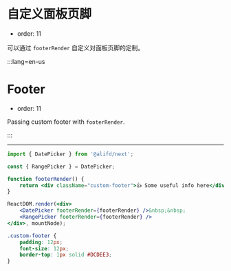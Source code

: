 # 自定义面板页脚

- order: 11

可以通过 `footerRender` 自定义对面板页脚的定制。

:::lang=en-us
# Footer

- order: 11

Passing custom footer with `footerRender`.

:::

---


````jsx
import { DatePicker } from '@alifd/next';

const { RangePicker } = DatePicker;

function footerRender() {
    return <div className="custom-footer">👍 Some useful info here</div>;
}

ReactDOM.render(<div>
    <DatePicker footerRender={footerRender} />&nbsp;&nbsp;
    <RangePicker footerRender={footerRender} />
</div>, mountNode);
````

````css
.custom-footer {
    padding: 12px;
    font-size: 12px;
    border-top: 1px solid #DCDEE3;
}
````
